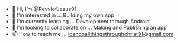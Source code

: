 - 👋 Hi, I’m @RevvlofJesus91
- 👀 I’m interested in ... Building my own app
- 🌱 I’m currently learning ... Development through Android
- 💞️ I’m looking to collaborate on ... Making and Publishing an app
- 📫 How to reach me ... icandoallthingsthroughchrist91@gmail.com

<!---
RevvlofJesus91/RevvlofJesus91 is a ✨ special ✨ repository because its `README.md` (this file) appears on your GitHub profile.
You can click the Preview link to take a look at your changes.
--->
